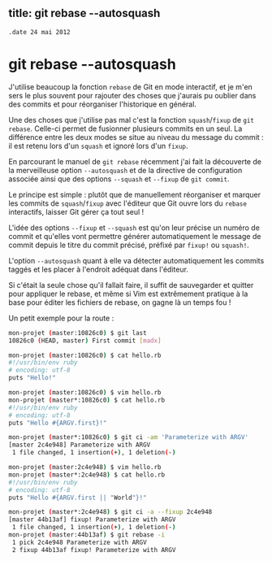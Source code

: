title: git rebase --autosquash
---

``` #haml
.date 24 mai 2012
```

git rebase --autosquash
=======================

J'utilise beaucoup la fonction `rebase` de Git en mode interactif, et je m'en
sers le plus souvent pour rajouter des choses que j'aurais pu oublier dans des
commits et pour réorganiser l'historique en général.

Une des choses que j'utilise pas mal c'est la fonction `squash`/`fixup` de `git
rebase`. Celle-ci permet de fusionner plusieurs commits en un seul.
La différence entre les deux modes se situe au niveau du message du commit : il
est retenu lors d'un `squash` et ignoré lors d'un `fixup`.

En parcourant le manuel de `git rebase` récemment j'ai fait la découverte de la
merveilleuse option `--autosquash` et de la directive de configuration associée
ainsi que des options `--squash` et `--fixup` de `git commit`.

Le principe est simple : plutôt que de manuellement réorganiser et marquer les
commits de `squash`/`fixup` avec l'éditeur que Git ouvre lors du `rebase`
interactifs, laisser Git gérer ça tout seul !

L'idée des options `--fixup` et `--squash` est qu'on leur précise un numéro de
commit et qu'elles vont permettre générer automatiquement le message de commit
depuis le titre du commit précisé, préfixé par `fixup!` ou `squash!`.

L'option `--autosquash` quant à elle va détecter automatiquement les commits
taggés et les placer à l'endroit adéquat dans l'éditeur.

Si c'était la seule chose qu'il fallait faire, il suffit de sauvegarder et
quitter pour appliquer le rebase, et même si Vim est extrêmement pratique à la
base pour éditer les fichiers de rebase, on gagne là un temps fou !

Un petit exemple pour la route :

``` sh
mon-projet (master:10826c0) $ git last
10826c0 (HEAD, master) First commit [madx]

mon-projet (master:10826c0) $ cat hello.rb
#!/usr/bin/env ruby
# encoding: utf-8
puts "Hello!"

mon-projet (master:10826c0) $ vim hello.rb
mon-projet (master*:10826c0) $ cat hello.rb
#!/usr/bin/env ruby
# encoding: utf-8
puts "Hello #{ARGV.first}!"

mon-projet (master*:10826c0) $ git ci -am 'Parameterize with ARGV'
[master 2c4e948] Parameterize with ARGV
 1 file changed, 1 insertion(+), 1 deletion(-)

mon-projet (master:2c4e948) $ vim hello.rb
mon-projet (master*:2c4e948) $ cat hello.rb
#!/usr/bin/env ruby
# encoding: utf-8
puts "Hello #{ARGV.first || "World"}!"

mon-projet (master*:2c4e948) $ git ci -a --fixup 2c4e948
[master 44b13af] fixup! Parameterize with ARGV
 1 file changed, 1 insertion(+), 1 deletion(-)
mon-projet (master:44b13af) $ git rebase -i
 1 pick 2c4e948 Parameterize with ARGV
 2 fixup 44b13af fixup! Parameterize with ARGV
```
